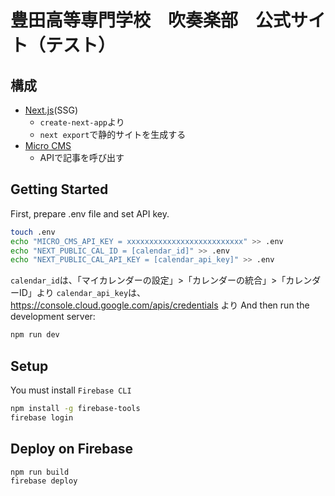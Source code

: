# 豊田高等専門学校　吹奏楽部　公式サイト（テスト）


## 構成
- [Next.js](https://nextjs.org/)(SSG)
    - `create-next-app`より
    - `next export`で静的サイトを生成する
- [Micro CMS](https://microcms.io)
    - APIで記事を呼び出す


## Getting Started

First, prepare .env file and set API key.
```sh
touch .env
echo "MICRO_CMS_API_KEY = xxxxxxxxxxxxxxxxxxxxxxxxxx" >> .env
echo "NEXT_PUBLIC_CAL_ID = [calendar_id]" >> .env
echo "NEXT_PUBLIC_CAL_API_KEY = [calendar_api_key]" >> .env
```
`calendar_id`は、「マイカレンダーの設定」>「カレンダーの統合」>「カレンダーID」より
`calendar_api_key`は、 https://console.cloud.google.com/apis/credentials より
And then run the development server:

```sh
npm run dev
```

## Setup

You must install `Firebase CLI`
```sh
npm install -g firebase-tools
firebase login
```

## Deploy on Firebase

```sh
npm run build
firebase deploy
```
